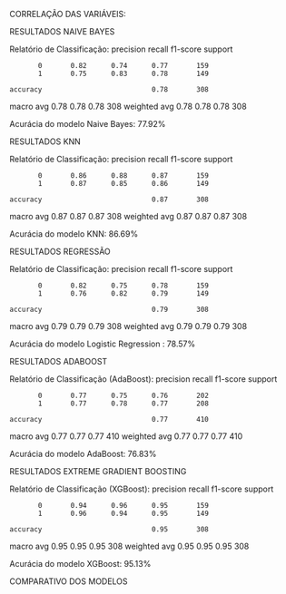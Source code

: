 CORRELAÇÃO DAS VARIÁVEIS:


RESULTADOS NAIVE BAYES

Relatório de Classificação:
               precision    recall  f1-score   support

           0       0.82      0.74      0.77       159
           1       0.75      0.83      0.78       149

    accuracy                           0.78       308
   macro avg       0.78      0.78      0.78       308
weighted avg       0.78      0.78      0.78       308


Acurácia do modelo Naive Bayes: 77.92%


RESULTADOS KNN

Relatório de Classificação:
               precision    recall  f1-score   support

           0       0.86      0.88      0.87       159
           1       0.87      0.85      0.86       149

    accuracy                           0.87       308
   macro avg       0.87      0.87      0.87       308
weighted avg       0.87      0.87      0.87       308


Acurácia do modelo KNN: 86.69%


RESULTADOS REGRESSÃO

Relatório de Classificação:
               precision    recall  f1-score   support

           0       0.82      0.75      0.78       159
           1       0.76      0.82      0.79       149

    accuracy                           0.79       308
   macro avg       0.79      0.79      0.79       308
weighted avg       0.79      0.79      0.79       308


Acurácia do modelo Logistic Regression : 78.57%


RESULTADOS ADABOOST

Relatório de Classificação (AdaBoost):
               precision    recall  f1-score   support

           0       0.77      0.75      0.76       202
           1       0.77      0.78      0.77       208

    accuracy                           0.77       410
   macro avg       0.77      0.77      0.77       410
weighted avg       0.77      0.77      0.77       410

Acurácia do modelo AdaBoost: 76.83%


RESULTADOS EXTREME GRADIENT BOOSTING

Relatório de Classificação (XGBoost):
               precision    recall  f1-score   support

           0       0.94      0.96      0.95       159
           1       0.96      0.94      0.95       149

    accuracy                           0.95       308
   macro avg       0.95      0.95      0.95       308
weighted avg       0.95      0.95      0.95       308

Acurácia do modelo XGBoost: 95.13%


COMPARATIVO DOS MODELOS
